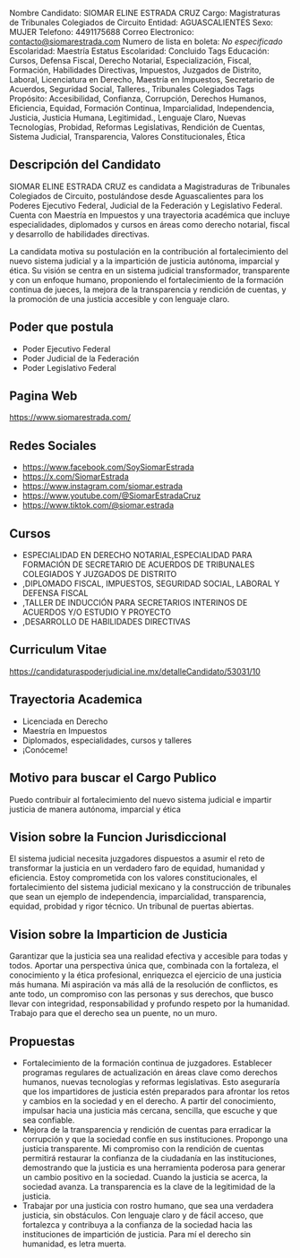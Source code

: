 Nombre Candidato: SIOMAR ELINE ESTRADA CRUZ
Cargo: Magistraturas de Tribunales Colegiados de Circuito
Entidad: AGUASCALIENTES
Sexo: MUJER
Telefono: 4491175688
Correo Electronico: contacto@siomarestrada.com
Numero de lista en boleta: *No especificado*
Escolaridad: Maestría
Estatus Escolaridad: Concluido
Tags Educación: Cursos, Defensa Fiscal, Derecho Notarial, Especialización, Fiscal, Formación, Habilidades Directivas, Impuestos, Juzgados de Distrito, Laboral, Licenciatura en Derecho, Maestría en Impuestos, Secretario de Acuerdos, Seguridad Social, Talleres., Tribunales Colegiados
Tags Propósito: Accesibilidad, Confianza, Corrupción, Derechos Humanos, Eficiencia, Equidad, Formación Continua, Imparcialidad, Independencia, Justicia, Justicia Humana, Legitimidad., Lenguaje Claro, Nuevas Tecnologías, Probidad, Reformas Legislativas, Rendición de Cuentas, Sistema Judicial, Transparencia, Valores Constitucionales, Ética


## Descripción del Candidato 

SIOMAR ELINE ESTRADA CRUZ es candidata a Magistraduras de Tribunales Colegiados de Circuito, postulándose desde Aguascalientes para los Poderes Ejecutivo Federal, Judicial de la Federación y Legislativo Federal. Cuenta con Maestría en Impuestos y una trayectoria académica que incluye especialidades, diplomados y cursos en áreas como derecho notarial, fiscal y desarrollo de habilidades directivas.

La candidata motiva su postulación en la contribución al fortalecimiento del nuevo sistema judicial y a la impartición de justicia autónoma, imparcial y ética. Su visión se centra en un sistema judicial transformador, transparente y con un enfoque humano, proponiendo el fortalecimiento de la formación continua de jueces, la mejora de la transparencia y rendición de cuentas, y la promoción de una justicia accesible y con lenguaje claro.


## Poder que postula

- Poder Ejecutivo Federal
- Poder Judicial de la Federación
- Poder Legislativo Federal


## Pagina Web

https://www.siomarestrada.com/


## Redes Sociales

- https://www.facebook.com/SoySiomarEstrada
- https://x.com/SiomarEstrada
- https://www.instagram.com/siomar.estrada
- https://www.youtube.com/@SiomarEstradaCruz
- https://www.tiktok.com/@siomar.estrada


## Cursos

- ESPECIALIDAD EN DERECHO NOTARIAL,ESPECIALIDAD PARA FORMACIÓN DE SECRETARIO DE ACUERDOS DE TRIBUNALES COLEGIADOS Y JUZGADOS DE DISTRITO
- ,DIPLOMADO FISCAL, IMPUESTOS, SEGURIDAD SOCIAL, LABORAL Y DEFENSA FISCAL
- ,TALLER DE INDUCCIÓN PARA SECRETARIOS INTERINOS DE ACUERDOS Y/O ESTUDIO Y PROYECTO
- ,DESARROLLO DE HABILIDADES DIRECTIVAS


## Curriculum Vitae

https://candidaturaspoderjudicial.ine.mx/detalleCandidato/53031/10


## Trayectoria Academica

- Licenciada en Derecho
- Maestría en Impuestos
- Diplomados, especialidades, cursos y talleres
- ¡Conóceme!


## Motivo para buscar el Cargo Publico

Puedo contribuir al fortalecimiento del nuevo sistema judicial e impartir justicia de manera autónoma, imparcial y ética


## Vision sobre la Funcion Jurisdiccional

El sistema judicial necesita juzgadores dispuestos a asumir el reto de transformar la justicia en un verdadero faro de equidad, humanidad y eficiencia. Estoy comprometida con los valores constitucionales, el fortalecimiento del sistema judicial mexicano y la construcción de tribunales que sean un ejemplo de independencia, imparcialidad, transparencia, equidad, probidad y rigor técnico. Un tribunal de puertas abiertas.


## Vision sobre la Imparticion de Justicia

Garantizar que la justicia sea una realidad efectiva y accesible para todas y todos. Aportar una perspectiva única que, combinada con la fortaleza, el conocimiento y la ética profesional, enriquezca el ejercicio de una justicia más humana. Mi aspiración va más allá de la resolución de conflictos, es ante todo, un compromiso con las personas y sus derechos, que busco llevar con integridad, responsabilidad y profundo respeto por la humanidad. Trabajo para que el derecho sea un puente, no un muro.


## Propuestas

- Fortalecimiento de la formación continua de juzgadores. Establecer programas regulares de actualización en áreas clave como derechos humanos, nuevas tecnologías y reformas legislativas. Esto aseguraría que los impartidores de justicia estén preparados para afrontar los retos y cambios en la sociedad y en el derecho. A partir del conocimiento, impulsar hacia una justicia más cercana, sencilla, que escuche y que sea confiable.
- Mejora de la transparencia y rendición de cuentas para erradicar la corrupción y que la sociedad confíe en sus instituciones. Propongo una justicia transparente. Mi compromiso con la rendición de cuentas permitirá restaurar la confianza de la ciudadanía en las instituciones, demostrando que la justicia es una herramienta poderosa para generar un cambio positivo en la sociedad. Cuando la justicia se acerca, la sociedad avanza. La transparencia es la clave de la legitimidad de la justicia.
- Trabajar por una justicia con rostro humano, que sea una verdadera justicia, sin obstáculos. Con lenguaje claro y de fácil acceso, que fortalezca y contribuya a la confianza de la sociedad hacia las instituciones de impartición de justicia. Para mí el derecho sin humanidad, es letra muerta.

